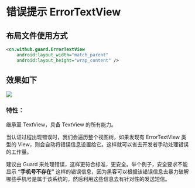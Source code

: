 # 错误提示 ErrorTextView

## 布局文件使用方式

```xml
<cn.withub.guard.ErrorTextView
    android:layout_width="match_parent"
    android:layout_height="wrap_content" />
```

## 效果如下

![](./images/error_text_view.png)

### 特性：

继承至 TextView，具备 TextView 的所有能力。

当认证过程出现错误时，我们会遍历整个视图树，如果发现有 ErrorTextView 类型的 View，则会自动将错误信息设置给它。这样就可以省去开发者手动处理错误的工作量。

建议由 Guard 来处理错误，这样更符合标准，更安全。举个例子，安全要求不能显示 **“手机号不存在”** 这样的错误信息，因为黑客可以根据该错误信息去暴力破解哪些手机号是属于该系统的，然后利用这些信息去有针对性的发送短信。

